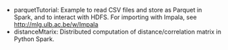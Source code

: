 * parquetTutorial: Example to read CSV files and store as Parquet in Spark, and to interact with HDFS. For importing with Impala, see http://mlg.ulb.ac.be/w/Impala
* distanceMtarix: Distributed computation of distance/correlation matrix in Python Spark. 
